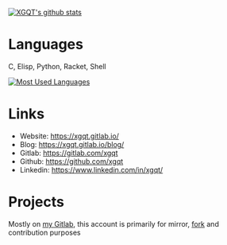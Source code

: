 [![XGQT's github stats](https://github-readme-stats.vercel.app/api?username=xgqt&show_icons=true&bg_color=60,943dc1,8482c6&icon_color=303030&text_color=f9f9f9&title_color=f9f9f9)](https://github.com/xgqt)


# Languages

C, Elisp, Python, Racket, Shell

[![Most Used Languages](https://github-readme-stats.vercel.app/api/top-langs/?username=xgqt&layout=compact&bg_color=60,943dc1,8482c6&icon_color=303030&text_color=f9f9f9&title_color=f9f9f9&hide=css,html,less,objective-c,roff,yacc)](https://github.com/xgqt?tab=repositories)


# Links

- Website:  https://xgqt.gitlab.io/
- Blog:     https://xgqt.gitlab.io/blog/
- Gitlab:   https://gitlab.com/xgqt
- Github:   https://github.com/xgqt
- Linkedin: https://www.linkedin.com/in/xgqt/


# Projects

Mostly on [my Gitlab](https://gitlab.com/users/xgqt/projects), this account is primarily for mirror, [fork](https://github.com/xgqt?tab=repositories&q=&type=fork) and contribution purposes
